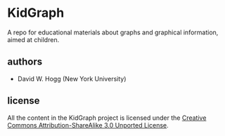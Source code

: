 KidGraph
========

A repo for educational materials about graphs and graphical information, aimed at children.

authors
-------
* David W. Hogg (New York University)

license
-------
All the content in the KidGraph project is licensed under the
[Creative Commons Attribution-ShareAlike 3.0 Unported License](http://creativecommons.org/licenses/by-sa/3.0/deed.en_US).
